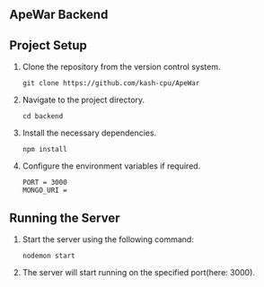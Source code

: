 ## ApeWar Backend

## Project Setup

1. Clone the repository from the version control system.
    ```
    git clone https://github.com/kash-cpu/ApeWar
    ```

2. Navigate to the project directory.
    ```
    cd backend
    ```

3. Install the necessary dependencies.
    ```
    npm install
    ```

4. Configure the environment variables if required.
   ```
   PORT = 3000
   MONGO_URI = 
   ```

## Running the Server

1. Start the server using the following command:
    ```
    nodemon start
    ```

2. The server will start running on the specified port(here: 3000).